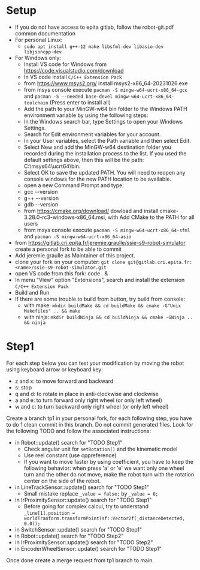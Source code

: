Setup
=====

- If you do not have access to epita gitlab, follow the robot-git.pdf common documentation
- For personal Linux:
    - `sudo apt install g++-12 make libsfml-dev libasio-dev libjsoncpp-dev`
- For Windows only:
    - Install VS code for Windows from https://code.visualstudio.com/download
    - In VS code install `C/C++ Extension Pack`
    - from https://www.msys2.org/ install msys2-x86_64-20231026.exe
    - from msys console execute `pacman -S mingw-w64-ucrt-x86_64-gcc` and `pacman -S --needed base-devel mingw-w64-ucrt-x86_64-toolchain` (Press enter to install all)
    - Add the path to your MinGW-w64 bin folder to the Windows PATH environment variable by using the following steps:
    - In the Windows search bar, type Settings to open your Windows Settings.
    - Search for Edit environment variables for your account.
    - In your User variables, select the Path variable and then select Edit.
    - Select New and add the MinGW-w64 destination folder you recorded during the installation process to the list. If you used the default settings above, then this will be the path: C:\\msys64\\ucrt64\\bin.
    - Select OK to save the updated PATH. You will need to reopen any console windows for the new PATH location to be available.
    - open a new Command Prompt and type:
    - gcc --version
    - g++ --version
    - gdb --version
    - from https://cmake.org/download/ dowload and install cmake-3.28.0-rc3-windows-x86_64.msi, with Add CMake to the PATH for all users
    - from msys console execute `pacman -S mingw-w64-ucrt-x86_64-sfml` and `pacman -S mingw-w64-ucrt-x86_64-asio`
- from https://gitlab.cri.epita.fr/jeremie.graulle/ssie-s9-robot-simulator create a personal fork
to be able to commit
- Add jeremie.graulle as Maintainer of this project.
- clone your fork on your computer:
`git clone git@gitlab.cri.epita.fr:<name>/ssie-s9-robot-simulator.git`
- open VS code from this fork: code . &
- In menu "View" option "Extensions", search and install the extension `C/C++ Extension Pack`
- Build and Run
- If there are some trouble to build from button, try build from console:
    - with make: `mkdir buildMake && cd buildMake && cmake -G"Unix Makefiles" .. && make`
    - with ninja: `mkdir buildNinja && cd buildNinja && cmake -GNinja .. && ninja`

Step1
=====

For each step below you can test your modification by moving the robot using keyboard arrow or
keyboard key:

- z and x: to move forward and backward
- s: stop
- q and d: to rotate in place in anti-clockwise and clockwise
- a and e: to turn forward only right wheel (or only left wheel)
- w and c: to turn backward only right wheel (or only left wheel)

Create a branch tp1 in your personal fork, for each following step, you have to do 1 clean commit
in this branch. Do not commit generated files. Look for the following TODO and follow the
associated instructions:

- in Robot::update() search for "TODO Step1"
    - Check angular unit for `setRotation()` and the kinematic model
    - Use reel constant (use cppreference)
    -  If you want to move faster by using coefficient, you have to keep the following behavior: when press
    'a' or 'e' we want only one wheel turn and the other do not move, make the robot turn with the
    rotation center on the side of the robot.
- in LineTrackSensor::update() search for "TODO Step1"
    - Small mistake replace `_value = false;` by `_value = 0;`
- in IrProximitySensor::update() search for "TODO Step1"
    - Before going for complex calcul, try to understand
       `_line[1].position = worldTranform.transformPoint(sf::Vector2f(_distanceDetected, 0.0));`
- in SwitchSensor::update() search for "TODO Step1"
- in Robot::update() search for "TODO Step2"
- in IrProximitySensor::update() search for "TODO Step2"
- in EncoderWheelSensor::update() search for "TODO Step1"

Once done create a merge request from tp1 branch to main.
